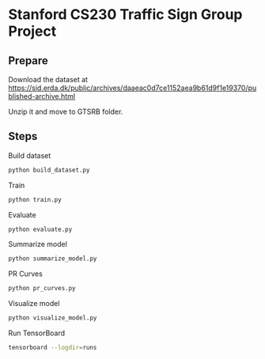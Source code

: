 # Stanford CS230 Traffic Sign Group Project

## Prepare

Download the dataset at https://sid.erda.dk/public/archives/daaeac0d7ce1152aea9b61d9f1e19370/published-archive.html

Unzip it and move to GTSRB folder.

## Steps

Build dataset

```bash
python build_dataset.py
```

Train

```bash
python train.py
```

Evaluate

```bash
python evaluate.py
```

Summarize model

```bash
python summarize_model.py
```

PR Curves

```bash
python pr_curves.py
```

Visualize model

```bash
python visualize_model.py
```

Run TensorBoard

```bash
tensorboard --logdir=runs
```
